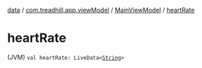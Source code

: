 [data](../../index.md) / [com.treadhill.app.viewModel](../index.md) / [MainViewModel](index.md) / [heartRate](./heart-rate.md)

# heartRate

(JVM) `val heartRate: LiveData<`[`String`](https://kotlinlang.org/api/latest/jvm/stdlib/kotlin/-string/index.html)`>`
